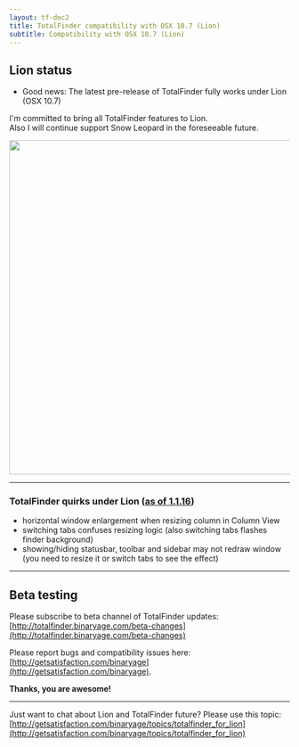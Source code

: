 ```yaml
---
layout: tf-doc2
title: TotalFinder compatibility with OSX 10.7 (Lion)
subtitle: Compatibility with OSX 10.7 (Lion)
---
```


## Lion status

* Good news: The latest pre-release of TotalFinder fully works under Lion (OSX 10.7)

I'm committed to bring all TotalFinder features to Lion.<br/>Also I will continue support Snow Leopard in the foreseeable future.

<img src="http://dl.dropbox.com/u/559047/totalfinder-on-lion.png" width="600">

---

### TotalFinder quirks under Lion ([as of 1.1.16](/beta-changes))

* horizontal window enlargement when resizing column in Column View
* switching tabs confuses resizing logic (also switching tabs flashes finder background)
* showing/hiding statusbar, toolbar and sidebar may not redraw window (you need to resize it or switch tabs to see the effect)

---

## Beta testing

Please subscribe to beta channel of TotalFinder updates:<br>
[http://totalfinder.binaryage.com/beta-changes](http://totalfinder.binaryage.com/beta-changes)

Please report bugs and compatibility issues here: [http://getsatisfaction.com/binaryage](http://getsatisfaction.com/binaryage).

**Thanks, you are awesome!**

---

Just want to chat about Lion and TotalFinder future? Please use this topic:
[http://getsatisfaction.com/binaryage/topics/totalfinder_for_lion](http://getsatisfaction.com/binaryage/topics/totalfinder_for_lion)